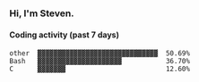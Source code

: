 ### Hi, I'm Steven.

#### Coding activity (past 7 days)
```
other  ▓▓▓▓▓▓▓▓▓▓▓▓▓▓▓▓▓▓▓▓▓▓▓▓▓▓▓▓▓▓  50.69%
Bash   ▓▓▓▓▓▓▓▓▓▓▓▓▓▓▓▓▓▓▓▓▓           36.70%
C      ▓▓▓▓▓▓▓                         12.60%
```

